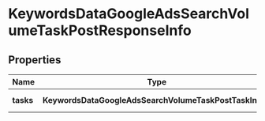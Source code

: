 # KeywordsDataGoogleAdsSearchVolumeTaskPostResponseInfo

## Properties

| Name | Type | Description | Notes |
|------------ | ------------- | ------------- | -------------|
**tasks** | **KeywordsDataGoogleAdsSearchVolumeTaskPostTaskInfo[]** | array of tasks |[optional]|